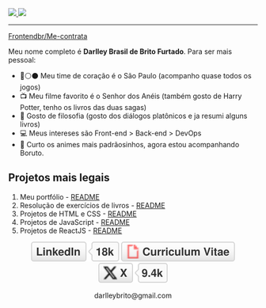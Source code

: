 <div>
  <a href="https://github.com/Darlley">
  <img height="180em" src="https://github-readme-stats.vercel.app/api?username=Darlley&show_icons=true&theme=react&include_all_commits=true&count_private=true">
  <img height="180em" src="https://github-readme-stats.vercel.app/api/top-langs/?username=Darlley&layout=compact&langs_count=16&theme=react">
  </a>
<div>
	
---
	
[Frontendbr/Me-contrata](https://github.com/frontendbr/me-contrata/issues/491#issue-977358968)

Meu nome completo é **Darlley Brasil de Brito Furtado**. Para ser mais pessoal:
- 🔴⚪⚫ Meu time de coração é o São Paulo (acompanho quase todos os jogos)
- 📺 Meu filme favorito é o Senhor dos Anéis (também gosto de Harry  Potter, tenho os livros das duas sagas)
- 📖 Gosto de filosofia (gosto dos diálogos platônicos e ja resumi alguns livros)
- 💻 Meus intereses são Front-end > Back-end > DevOps
- 🐙 Curto os animes mais padrãosinhos, agora estou acompanhando Boruto.
 
## Projetos mais legais

1. Meu portfólio - [README](https://github.com/Darlley/darlley.github.io)
1. Resolução de exercícios de livros - [README](https://github.com/Darlley/ExerciciosLivros/blob/master/README.md)
1. Projetos de HTML e CSS - [README](https://github.com/Darlley/Frontend/blob/master/README.md)
1. Projetos de JavaScript - [README](https://github.com/Darlley/JavaScript/blob/master/README.md)
1. Projetos de ReactJS - [README](https://github.com/Darlley/ReactJS/blob/main/README.md)

<p align="center">
	<a href="https://www.linkedin.com/in/darlley-brito-165884161/"><img src="https://raw.githubusercontent.com/terrytangyuan/terrytangyuan/f0f0c230de17855182ef3bdcdbb243b6c2e7c11d/imgs/linkedin.svg" alt="LinkedIn"></a>
	<a href="https://darlley.github.io/conhecimentos.html"><img src="https://raw.githubusercontent.com/terrytangyuan/terrytangyuan/f0f0c230de17855182ef3bdcdbb243b6c2e7c11d/imgs/cv.svg" alt="Curriculum Vitae"></a>
  <a href="https://twitter.com/darlley_brito"><img src="https://raw.githubusercontent.com/terrytangyuan/terrytangyuan/f0f0c230de17855182ef3bdcdbb243b6c2e7c11d/imgs/twitter.svg" alt="Twitter"></a>
</p>
<p align="center">
	darlleybrito@gmail.com
</p>
